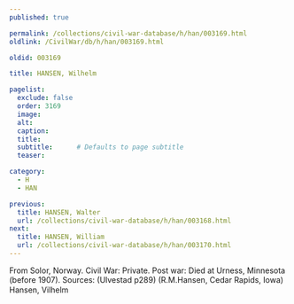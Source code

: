 ```yaml
---
published: true

permalink: /collections/civil-war-database/h/han/003169.html
oldlink: /CivilWar/db/h/han/003169.html

oldid: 003169

title: HANSEN, Wilhelm

pagelist:
  exclude: false
  order: 3169
  image: 
  alt:
  caption:
  title:
  subtitle:      # Defaults to page subtitle
  teaser:

category: 
  - H 
  - HAN

previous:
  title: HANSEN, Walter
  url: /collections/civil-war-database/h/han/003168.html  
next:
  title: HANSEN, William
  url: /collections/civil-war-database/h/han/003170.html   
---
```

From Solor, Norway. Civil War: Private. Post war: Died at Urness, Minnesota (before 1907). Sources: (Ulvestad p289) (R.M.Hansen, Cedar Rapids, Iowa) &#147;Hansen, Vilhelm&#148;